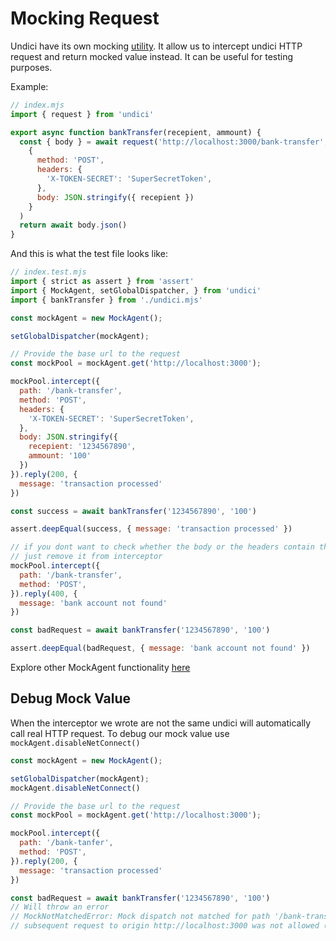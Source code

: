 # Mocking Request

Undici have its own mocking [utility](docs/api/MockAgent.md). It allow us to intercept undici HTTP request and return mocked value instead. It can be useful for testing purposes.

Example:

```js
// index.mjs
import { request } from 'undici'

export async function bankTransfer(recepient, ammount) {
  const { body } = await request('http://localhost:3000/bank-transfer', 
    {
      method: 'POST',
      headers: {
        'X-TOKEN-SECRET': 'SuperSecretToken',
      },
      body: JSON.stringify({ recepient })
    }
  )
  return await body.json()
}
```

And this is what the test file looks like:

```js
// index.test.mjs
import { strict as assert } from 'assert'
import { MockAgent, setGlobalDispatcher, } from 'undici'
import { bankTransfer } from './undici.mjs'

const mockAgent = new MockAgent();

setGlobalDispatcher(mockAgent);

// Provide the base url to the request
const mockPool = mockAgent.get('http://localhost:3000');

mockPool.intercept({
  path: '/bank-transfer',
  method: 'POST',
  headers: {
    'X-TOKEN-SECRET': 'SuperSecretToken',
  },
  body: JSON.stringify({
    recepient: '1234567890',
    ammount: '100'
  })
}).reply(200, {
  message: 'transaction processed'
})

const success = await bankTransfer('1234567890', '100')

assert.deepEqual(success, { message: 'transaction processed' })

// if you dont want to check whether the body or the headers contain the same value
// just remove it from interceptor
mockPool.intercept({
  path: '/bank-transfer',
  method: 'POST',
}).reply(400, {
  message: 'bank account not found'
})

const badRequest = await bankTransfer('1234567890', '100')

assert.deepEqual(badRequest, { message: 'bank account not found' })
```

Explore other MockAgent functionality [here](docs/api/MockAgent.md)

## Debug Mock Value

When the interceptor we wrote are not the same undici will automatically call real HTTP request. To debug our mock value use `mockAgent.disableNetConnect()`

```js
const mockAgent = new MockAgent();

setGlobalDispatcher(mockAgent);
mockAgent.disableNetConnect()

// Provide the base url to the request
const mockPool = mockAgent.get('http://localhost:3000');

mockPool.intercept({
  path: '/bank-tanfer',
  method: 'POST',
}).reply(200, {
  message: 'transaction processed'
})

const badRequest = await bankTransfer('1234567890', '100')
// Will throw an error
// MockNotMatchedError: Mock dispatch not matched for path '/bank-transfer': 
// subsequent request to origin http://localhost:3000 was not allowed (net.connect disabled)
```


